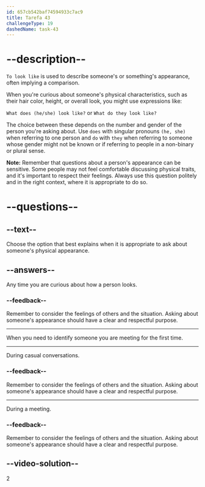 ```yaml
---
id: 657cb542baf74594933c7ac9
title: Tarefa 43
challengeType: 19
dashedName: task-43
---
```


# --description--

`To look like` is used to describe someone's or something's appearance, often implying a comparison.

When you're curious about someone's physical characteristics, such as their hair color, height, or overall look, you might use expressions like:

`What does (he/she) look like?` or `What do they look like?`

The choice between these depends on the number and gender of the person you're asking about. Use `does` with singular pronouns `(he, she)` when referring to one person and `do` with `they` when referring to someone whose gender might not be known or if referring to people in a non-binary or plural sense.

**Note:** Remember that questions about a person's appearance can be sensitive. Some people may not feel comfortable discussing physical traits, and it's important to respect their feelings. Always use this question politely and in the right context, where it is appropriate to do so.


# --questions--

## --text--

Choose the option that best explains when it is appropriate to ask about someone's physical appearance.

## --answers--

Any time you are curious about how a person looks.

### --feedback--

Remember to consider the feelings of others and the situation. Asking about someone's appearance should have a clear and respectful purpose.

---

When you need to identify someone you are meeting for the first time.

---

During casual conversations.

### --feedback--

Remember to consider the feelings of others and the situation. Asking about someone's appearance should have a clear and respectful purpose.

---

During a meeting.

### --feedback--

Remember to consider the feelings of others and the situation. Asking about someone's appearance should have a clear and respectful purpose.

## --video-solution--

2
